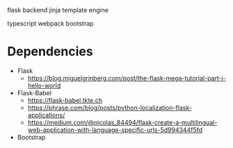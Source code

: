 flask backend
jinja template engine

typescript
webpack
bootstrap

# Dependencies
- Flask
    - https://blog.miguelgrinberg.com/post/the-flask-mega-tutorial-part-i-hello-world
- Flask-Babel
    - https://flask-babel.tkte.ch
    - https://phrase.com/blog/posts/python-localization-flask-applications/
    - https://medium.com/@nicolas_84494/flask-create-a-multilingual-web-application-with-language-specific-urls-5d994344f5fd
- Bootstrap
